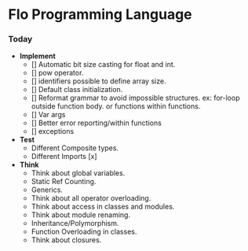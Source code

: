 # Flo Programming Language
### Today
- **Implement** 
    - [] Automatic bit size casting for float and int.
    - [] pow operator.
    - [] identifiers possible to define array size.
    - [] Default class initialization.
    - [] Reformat grammar to avoid impossible structures. 
        ex: for-loop outside function body.
            or functions within functions.
    - [] Var args
    - [] Better error reporting/within functions
    - [] exceptions
- **Test**
    - Different Composite types.
    - Different Imports [x]
- **Think**
    - Think about global variables.
    - Static Ref Counting.
    - Generics.
    - Think about all operator overloading.
    - Think about access in classes and modules.
    - Think about module renaming.
    - Inheritance/Polymorphism.
    - Function Overloading in classes.
    - Think about closures.
